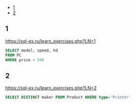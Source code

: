 + [1](#1)
+ [2](#2)

## 1

https://sql-ex.ru/learn_exercises.php?LN=1

```sql
SELECT model, speed, hd
FROM PC
WHERE price < 500
```

## 2

https://sql-ex.ru/learn_exercises.php?LN=2

```sql
SELECT DISTINCT maker FROM Product WHERE type='Printer'
```
